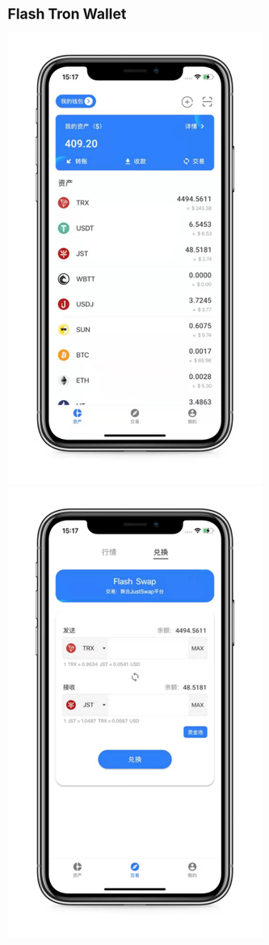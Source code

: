 # Flash Tron Wallet 

<img src="asset/doc/ft-wallet01.jpeg" alt="image-01" style="display: inline-block" />
<img src="asset/doc/ft-wallet03.jpeg" alt="image-03" style="display: inline-block" />